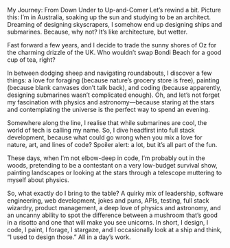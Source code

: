 My Journey: From Down Under to Up-and-Comer
Let’s rewind a bit. Picture this: I’m in Australia, soaking up the sun and studying to be an architect. Dreaming of designing skyscrapers, I somehow end up designing ships and submarines. Because, why not? It’s like architecture, but wetter.

Fast forward a few years, and I decide to trade the sunny shores of Oz for the charming drizzle of the UK. Who wouldn’t swap Bondi Beach for a good cup of tea, right? 

In between dodging sheep and navigating roundabouts, I discover a few things: a love for foraging (because nature’s grocery store is free), painting (because blank canvases don’t talk back), and coding (because apparently, designing submarines wasn’t complicated enough). Oh, and let’s not forget my fascination with physics and astronomy—because staring at the stars and contemplating the universe is the perfect way to spend an evening.

Somewhere along the line, I realise that while submarines are cool, the world of tech is calling my name. So, I dive headfirst into full stack development, because what could go wrong when you mix a love for nature, art, and lines of code? Spoiler alert: a lot, but it’s all part of the fun.

These days, when I’m not elbow-deep in code, I’m probably out in the woods, pretending to be a contestant on a very low-budget survival show, painting landscapes or looking at the stars through a telescope muttering to myself about physics.

So, what exactly do I bring to the table? A quirky mix of leadership, software engineering, web development, jokes and puns, APIs, testing, full stack wizardry, product management, a deep love of physics and astronomy, and an uncanny ability to spot the difference between a mushroom that’s good in a risotto and one that will make you see unicorns.
In short, I design, I code, I paint, I forage, I stargaze, and I occasionally look at a ship and think, “I used to design those.” All in a day’s work.
